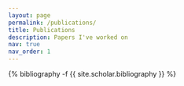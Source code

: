 ```yaml
---
layout: page
permalink: /publications/
title: Publications
description: Papers I've worked on
nav: true
nav_order: 1
---
```

<!-- _pages/publications.md -->
<div class="publications">

{% bibliography -f {{ site.scholar.bibliography }} %}

</div>
